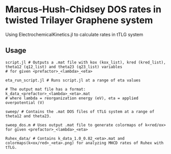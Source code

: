 # Marcus-Hush-Chidsey DOS rates in twisted Trilayer Graphene system

Using ElectrochemicalKinetics.jl to calculate rates in tTLG system

## Usage

```
script.jl # Outputs a .mat file with kox (kox_list), kred (kred_list), theta12 (q12_list) and theta23 (q23_list) variables
# for given <prefactor>_<lambda>_<eta>

eta_run_script.jl # Runs script.jl at a range of eta values

# The output mat file has a format: k_data_<prefactor>_<lambda>_<eta>.mat
# where lambda = reorganization energy (eV), eta = applied overpotential (V)

sweep/ # Contains the .mat DOS files of	tTLG system at a range of theta12 and theta23.

sweep_dos.m # Uses output .mat file to generate colormaps of k<red/ox> for given <prefactor>_<lambda>_<eta>

Ruhex_data/ # Contains k_data_1.0_0.82_<eta>.mat and colormaps(k<ox/red>_<eta>.png) for analyzing MHCD rates of Ruhex with tTLG.
```





